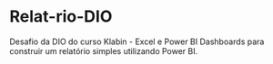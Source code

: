 # Relat-rio-DIO
Desafio da DIO do curso Klabin - Excel e Power BI Dashboards para construir um relatório simples utilizando Power BI.
